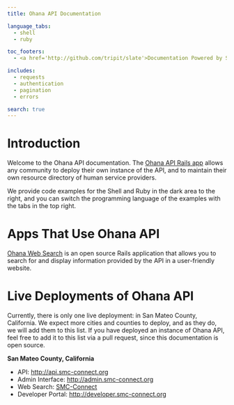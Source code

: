 ```yaml
---
title: Ohana API Documentation

language_tabs:
  - shell
  - ruby

toc_footers:
  - <a href='http://github.com/tripit/slate'>Documentation Powered by Slate</a>

includes:
  - requests
  - authentication
  - pagination
  - errors

search: true
---
```


# Introduction
Welcome to the Ohana API documentation. The [Ohana API Rails app](https://github.com/codeforamerica/ohana-api) allows any community to deploy their own instance of the API, and to maintain their own resource directory of human service providers.

We provide code examples for the Shell and Ruby in the dark area to the right, and you can switch the programming language of the examples with the tabs in the top right.

# Apps That Use Ohana API

[Ohana Web Search](https://github.com/codeforamerica/ohana-web-search) is an open source Rails application that allows you to search for and display information provided by the API in a user-friendly website.

# Live Deployments of Ohana API
Currently, there is only one live deployment: in San Mateo County, California. We expect more cities and counties to deploy, and as they do, we will add them to this list. If you have deployed an instance of Ohana API, feel free to add it to this list via a pull request, since this documentation is open source.

**San Mateo County, California**

- API: <http://api.smc-connect.org>
- Admin Interface: <http://admin.smc-connect.org>
- Web Search: [SMC-Connect](http://smc-connect.org)
- Developer Portal: <http://developer.smc-connect.org>

